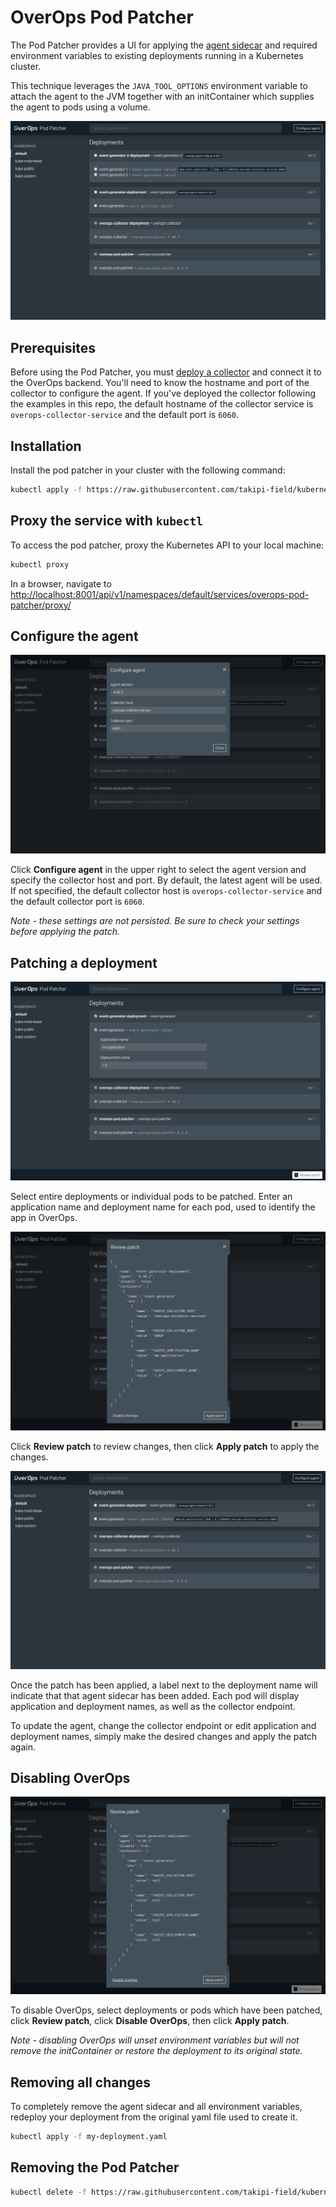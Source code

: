 # OverOps Pod Patcher

The Pod Patcher provides a UI for applying the [agent sidecar](../agent/sidecar) and required environment variables to existing deployments running in a Kubernetes cluster.

This technique leverages the `JAVA_TOOL_OPTIONS` environment variable to attach the agent to the JVM together with an initContainer which supplies the agent to pods using a volume.

![OverOps Pod Patcher](readme/opp.png)

## Prerequisites

Before using the Pod Patcher, you must [deploy a collector](../collector) and connect it to the OverOps backend. You'll need to know the hostname and port of the collector to configure the agent. If you've deployed the collector following the examples in this repo, the default hostname of the collector service is `overops-collector-service` and the default port is `6060`.

## Installation

Install the pod patcher in your cluster with the following command:

```sh
kubectl apply -f https://raw.githubusercontent.com/takipi-field/kubernetes/master/overops-pod-patcher/overops-pod-patcher.yaml
```

## Proxy the service with `kubectl`

To access the pod patcher, proxy the Kubernetes API to your local machine:

```sh
kubectl proxy
```

In a browser, navigate to [http://localhost:8001/api/v1/namespaces/default/services/overops-pod-patcher/proxy/](http://localhost:8001/api/v1/namespaces/default/services/overops-pod-patcher/proxy/)

## Configure the agent

![OverOps Pod Patcher](readme/configure-agent.png)

Click **Configure agent** in the upper right to select the agent version and specify the collector host and port. By default, the latest agent will be used. If not specified, the default collector host is `overops-collector-service` and the default collector port is `6060`.

*Note - these settings are not persisted. Be sure to check your settings before applying the patch.*

## Patching a deployment

![OverOps Pod Patcher](readme/configure-patch.png)

Select entire deployments or individual pods to be patched. Enter an application name and deployment name for each pod, used to identify the app in OverOps.

![OverOps Pod Patcher](readme/review-patch.png)

Click **Review patch** to review changes, then click **Apply patch** to apply the changes.

![OverOps Pod Patcher](readme/patch-applied.png)

Once the patch has been applied, a label next to the deployment name will indicate that that agent sidecar has been added. Each pod will display application and deployment names, as well as the collector endpoint.

To update the agent, change the collector endpoint or edit application and deployment names, simply make the desired changes and apply the patch again.

## Disabling OverOps

![OverOps Pod Patcher](readme/disable.png)

To disable OverOps, select deployments or pods which have been patched, click **Review patch**, click **Disable OverOps**, then click **Apply patch**.

*Note - disabling OverOps will unset environment variables but will not remove the initContainer or restore the deployment to its original state.*

## Removing all changes

To completely remove the agent sidecar and all environment variables, redeploy your deployment from the original yaml file used to create it.

```sh
kubectl apply -f my-deployment.yaml
```

## Removing the Pod Patcher

```sh
kubectl delete -f https://raw.githubusercontent.com/takipi-field/kubernetes/master/overops-pod-patcher/overops-pod-patcher.yaml
```
